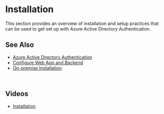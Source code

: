 
# Installation

This section provides an overview of installation and setup practices that can be used to get set up with Azure Active Directory Authentication.
<br/>


## See Also 

* [Azure Active Directory Authentication](installation/azureactdirauthent.md)
* [Configure Web App and Backend](installation/ibmsecurity/configure-webb-app-backend.md)
* [On-premise Installation](installation/onpreminstallation.md)


<br/>


  
## Videos

* [Installation](../../videos/gettingstarted/installation.md)